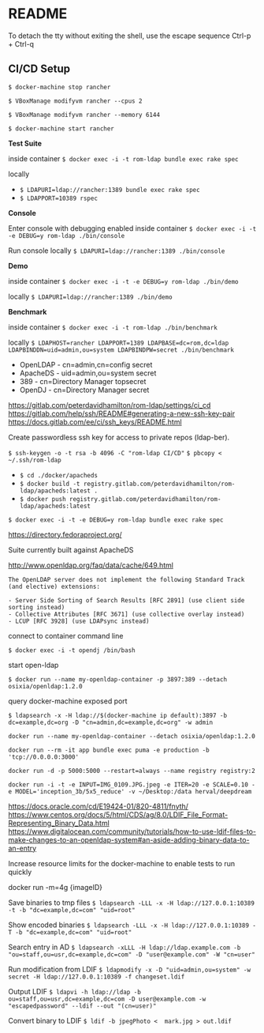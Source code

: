 # README

To detach the tty without exiting the shell, use the escape sequence Ctrl-p + Ctrl-q

## CI/CD Setup

`$ docker-machine stop rancher`

`$ VBoxManage modifyvm rancher --cpus 2`

`$ VBoxManage modifyvm rancher --memory 6144`

`$ docker-machine start rancher`

**Test Suite**

inside container
`$ docker exec -i -t rom-ldap bundle exec rake spec`

locally
- `$ LDAPURI=ldap://rancher:1389 bundle exec rake spec`
- `$ LDAPPORT=10389 rspec`


**Console**

Enter console with debugging enabled inside container
`$ docker exec -i -t -e DEBUG=y rom-ldap ./bin/console`

Run console locally
`$ LDAPURI=ldap://rancher:1389 ./bin/console`



**Demo**

inside container
`$ docker exec -i -t -e DEBUG=y rom-ldap ./bin/demo`

locally
`$ LDAPURI=ldap://rancher:1389 ./bin/demo`



**Benchmark**

inside container
`$ docker exec -i -t rom-ldap ./bin/benchmark`

locally
`$ LDAPHOST=rancher LDAPPORT=1389 LDAPBASE=dc=rom,dc=ldap LDAPBINDDN=uid=admin,ou=system LDAPBINDPW=secret ./bin/benchmark`




* OpenLDAP - cn=admin,cn=config       secret
* ApacheDS - uid=admin,ou=system      secret
* 389      - cn=Directory Manager     topsecret
* OpenDJ   - cn=Directory Manager     secret




https://gitlab.com/peterdavidhamilton/rom-ldap/settings/ci_cd
https://gitlab.com/help/ssh/README#generating-a-new-ssh-key-pair
https://docs.gitlab.com/ee/ci/ssh_keys/README.html

Create passwordless ssh key for access to private repos (ldap-ber).

`$ ssh-keygen -o -t rsa -b 4096 -C "rom-ldap CI/CD"`
`$ pbcopy < ~/.ssh/rom-ldap`


- `$ cd ./docker/apacheds`
- `$ docker build -t registry.gitlab.com/peterdavidhamilton/rom-ldap/apacheds:latest .`
- `$ docker push registry.gitlab.com/peterdavidhamilton/rom-ldap/apacheds:latest`


`$ docker exec -i -t -e DEBUG=y rom-ldap bundle exec rake spec`


<https://directory.fedoraproject.org/>

Suite currently built against ApacheDS

<http://www.openldap.org/faq/data/cache/649.html>

    The OpenLDAP server does not implement the following Standard Track (and elective) extensions:

    - Server Side Sorting of Search Results [RFC 2891] (use client side sorting instead)
    - Collective Attributes [RFC 3671] (use collective overlay instead)
    - LCUP [RFC 3928] (use LDAPsync instead)




connect to container command line

`$ docker exec -i -t opendj /bin/bash`


start open-ldap

`$ docker run --name my-openldap-container -p 3897:389 --detach osixia/openldap:1.2.0`

query docker-machine exposed port

`$ ldapsearch -x -H ldap://$(docker-machine ip default):3897 -b dc=example,dc=org -D "cn=admin,dc=example,dc=org" -w admin`


    docker run --name my-openldap-container --detach osixia/openldap:1.2.0

    docker run --rm -it app bundle exec puma -e production -b 'tcp://0.0.0.0:3000'

    docker run -d -p 5000:5000 --restart=always --name registry registry:2

    docker run -i -t -e INPUT=IMG_0109.JPG.jpeg -e ITER=20 -e SCALE=0.10 -e MODEL='inception_3b/5x5_reduce' -v ~/Desktop:/data herval/deepdream

https://docs.oracle.com/cd/E19424-01/820-4811/fnyth/
https://www.centos.org/docs/5/html/CDS/ag/8.0/LDIF_File_Format-Representing_Binary_Data.html
https://www.digitalocean.com/community/tutorials/how-to-use-ldif-files-to-make-changes-to-an-openldap-system#an-aside-adding-binary-data-to-an-entry


Increase resource limits for the docker-machine to enable tests to run quickly



docker run -m=4g {imageID}



Save binaries to tmp files
`$ ldapsearch -LLL -x -H ldap://127.0.0.1:10389 -t -b "dc=example,dc=com" "uid=root"`

Show encoded binaries
`$ ldapsearch -LLL -x -H ldap://127.0.0.1:10389 -T -b "dc=example,dc=com" "uid=root"`

Search entry in AD
`$ ldapsearch -xLLL -H ldap://ldap.example.com -b "ou=staff,ou=usr,dc=example,dc=com" -D "user@example.com" -W "cn=user"`

Run modification from LDIF
`$ ldapmodify -x -D "uid=admin,ou=system" -w secret -H ldap://127.0.0.1:10389 -f changeset.ldif`

Output LDIF
`$ ldapvi -h ldap://ldap -b ou=staff,ou=usr,dc=example,dc=com -D user@example.com -w "escapedpassword" --ldif --out "(cn=user)"`

Convert binary to LDIF
`$ ldif -b jpegPhoto <  mark.jpg > out.ldif`

